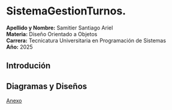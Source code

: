 # SistemaGestionTurnos.
**Apellido y Nombre:** Samitier Santiago Ariel  
**Materia:** Diseño Orientado a Objetos  
**Carrera:** Tecnicatura Universitaria en Programación de Sistemas  
**Año:** 2025  

## Introdución

## Diagramas y Diseños  
[Anexo](anexo.md)
